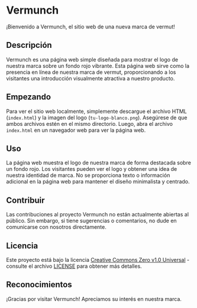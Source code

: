 # Vermunch

¡Bienvenido a Vermunch, el sitio web de una nueva marca de vermut!

## Descripción

Vermunch es una página web simple diseñada para mostrar el logo de nuestra marca sobre un fondo rojo vibrante. Esta página web sirve como la presencia en línea de nuestra marca de vermut, proporcionando a los visitantes una introducción visualmente atractiva a nuestro producto.

## Empezando

Para ver el sitio web localmente, simplemente descargue el archivo HTML (`index.html`) y la imagen del logo (`tu-logo-blanco.png`). Asegúrese de que ambos archivos estén en el mismo directorio. Luego, abra el archivo `index.html` en un navegador web para ver la página web.

## Uso

La página web muestra el logo de nuestra marca de forma destacada sobre un fondo rojo. Los visitantes pueden ver el logo y obtener una idea de nuestra identidad de marca. No se proporciona texto o información adicional en la página web para mantener el diseño minimalista y centrado.

## Contribuir

Las contribuciones al proyecto Vermunch no están actualmente abiertas al público. Sin embargo, si tiene sugerencias o comentarios, no dude en comunicarse con nosotros directamente.

## Licencia

Este proyecto está bajo la licencia [Creative Commons Zero v1.0 Universal](https://creativecommons.org/publicdomain/zero/1.0/) - consulte el archivo [LICENSE](LICENSE) para obtener más detalles.

## Reconocimientos

¡Gracias por visitar Vermunch! Apreciamos su interés en nuestra marca.
